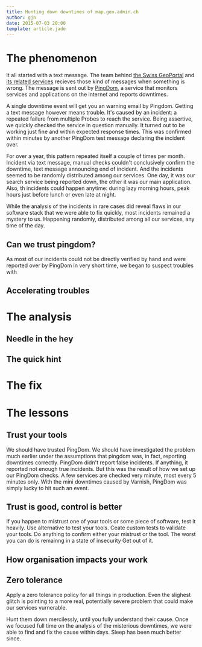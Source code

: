 ```yaml
---
title: Hunting down downtimes of map.geo.admin.ch
author: gjn
date: 2015-07-03 20:00
template: article.jade
---
```


# The phenomenon

It all started with a text message. The team
behind [the Swiss GeoPortal](https://map.geo.admin.ch) and
[its related services](https://api3.geo.admin.ch) recieves
those kind of messages when something is wrong. The message
is sent out by [PingDom](https://pingdom.com), a service
that monitors services and applications on the internet and
reports downtimes.

A single downtime event will get you an warning email by Pingdom.
Getting a text message however means trouble. It's caused by an
incident: a repeated failure from multiple Probes to reach the 
service. Being assertive, we quickly checked the service in question manually.
It turned out to be working just fine and within expected
response times. This was confirmed within minutes by another
PingDom test message declaring the incident over.

For over a year, this pattern repeated itself a couple of times per
month. Incident via text message, manual checks couldn't conclusively confirm
the downtime, text message announcing end of incident. And the incidents
seemed to be randomly distributed among our services. One day, it was
our search service being reported down, the other it was our main
application. Also, th incidents could happen anytime: during lazy morning
hours, peak hours just before lunch or even late at night.

While the analysis of the incidents in rare cases did reveal flaws
in our software stack that we were able to fix quickly, most incidents
remained a mystery to us. Happening randomly, distributed among
all our services, any time of the day.

## Can we trust pingdom?

As most of our incidents could not be directly verified by
hand and were reported over by PingDom in very short time, we
began to suspect troubles with


## Accelerating troubles

# The analysis

## Needle in the hey

## The quick hint

# The fix

# The lessons

## Trust your tools

We should have trusted PingDom. We should have investigated the problem much
earlier under the assumptions that pingdom was, in fact, reporting downtimes
correctly. PingDom didn't report false incidents. If anything, it reported
not enough true incidents. But this was the result of how we set up
our PingDom checks. A few services are checked very minute, most every
5 minutes only. With the mini downtimes caused by Varnish, PingDom was simply
lucky to hit such an event.

## Trust is good, control is better

If you happen to mistrust one of your tools or some piece of software,
test it heavily. Use alternative to test your tools. Ceate custom tests
to validate your tools. Do anything to confirm either your mistrust or the tool.
The worst you can do is remainng in a state of insecurity  Get out of it.

## How organisation impacts your work

## Zero tolerance

Apply a zero tolerance policy for all things in production. Even
the slighest glitch is pointing to a more real, potentially severe problem
that could make our services vurnerable.

Hunt them down mercilessly, until you fully understand their cause. Once
we focused full time on the analysis of the misterious downtimes, we were
able to find and fix the cause within days. Sleep has been
much better since.
